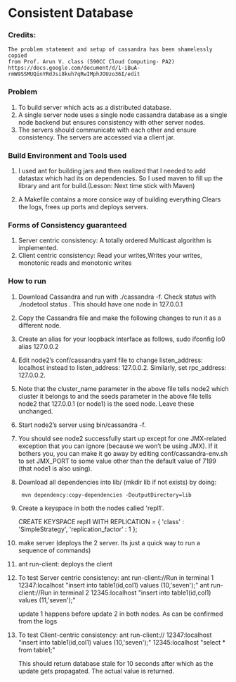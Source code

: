 # Consistent Database

### Credits:

    The problem statement and setup of cassandra has been shamelessly copied
    from Prof. Arun V. class (590CC Cloud Computing- PA2)
    https://docs.google.com/document/d/1-iBuA-rmW9SSMUQinYRdJsi8kuh7qRwIMphJOUzo36I/edit


### Problem

1. To build server which acts as a distributed database.
2. A single server node uses a single node cassandra database as a single node
backend but ensures consistency with other server nodes.
3. The servers should communicate with each other and ensure consistency.
The servers are accessed via a client jar.

### Build Environment and Tools used

1. I used ant for building jars and then realized that 
I needed to add datastax which had its on dependencies. So I used 
maven to fill up the library and ant for build.(Lesson: Next time stick with Maven)

2. A Makefile contains a more consice way of building everything
Clears the logs, frees up ports and deploys servers.

### Forms of Consistency guaranteed

1. Server centric consistency:
   A totally ordered Multicast algorithm is implemented.
2. Client centric consistency:
   Read your writes,Writes your writes, monotonic reads and monotonic writes
   
### How to run 
1. Download Cassandra and run with ./cassandra -f. Check status with 
./nodetool status . This should have one node in 127.0.0.1
2. Copy the Cassandra file and make the following changes to run it 
as a different node.
3. Create an alias for your loopback interface as follows, sudo ifconfig lo0 alias 127.0.0.2 
4. Edit node2’s conf/cassandra.yaml file to change listen_address: localhost instead to listen_address: 127.0.0.2. Similarly, set rpc_address: 127.0.0.2.
5. Note that the cluster_name parameter in the above file tells node2 which cluster it belongs to and the seeds parameter in the above file tells node2 that 127.0.0.1 (or node1) is the seed node. Leave these unchanged.
6. Start node2’s server using bin/cassandra -f.
7. You should see node2 successfully start up except for one JMX-related exception that you can ignore (because we won’t be using JMX). If it bothers you, you can make it go away by editing conf/cassandra-env.sh to set JMX_PORT to some value other than the default value of 7199 (that node1 is also using).
8. Download all dependencies into lib/ (mkdir lib if not exists) by doing:

        mvn dependency:copy-dependencies -DoutputDirectory=lib
9. Create a keyspace in both the nodes called 'repl1'.
      
      CREATE KEYSPACE repl1
          WITH REPLICATION = { 'class' : 'SimpleStrategy', 'replication_factor' : 1 };

10. make server (deploys the 2 server. Its just a quick way to run a sequence of commands)
11. ant run-client: deploys the client
12. To test Server centric consistency:
        ant run-client://Run in terminal 1
        12347:localhost "insert into table1(id,col1) values (10,'seven');"
        ant run-client://Run in terminal 2
        12345:localhost "insert into table1(id,col1) values (11,'seven');"
    
    update 1 happens before update 2 in both nodes. As can be confirmed from the logs

13. To test Client-centric consistency:
        ant run-client://
        12347:localhost "insert into table1(id,col1) values (10,'seven');"
        12345:localhost "select * from table1;"
    
    This should return database stale for 10 seconds after which as the update gets
    propagated. The actual value is returned.                              